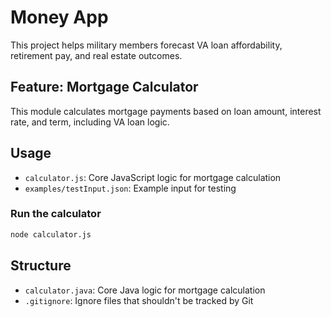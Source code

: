 # Money App

This project helps military members forecast VA loan affordability, retirement pay, and real estate outcomes.

## Feature: Mortgage Calculator

This module calculates mortgage payments based on loan amount, interest rate, and term, including VA loan logic.

## Usage
- `calculator.js`: Core JavaScript logic for mortgage calculation
- `examples/testInput.json`: Example input for testing

### Run the calculator
```bash
node calculator.js
```

## Structure
- `calculator.java`: Core Java logic for mortgage calculation
- `.gitignore`: Ignore files that shouldn't be tracked by Git 